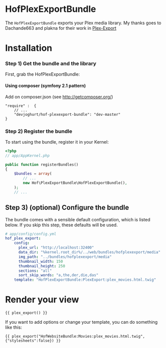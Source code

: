 HofPlexExportBundle
=============
The `HofPlexExportBundle` exports your Plex media library.
My thanks goes to Dachande663 and plakna for their work in [Plex-Export](https://github.com/Dachande663/Plex-Export)

# Installation

### Step 1) Get the bundle and the library

First, grab the HofPlexExportBundle:


#### Using composer (symfony 2.1 pattern)

Add on composer.json (see http://getcomposer.org/)

    "require" :  {
        // ...
        "devjoghurt/hof-plexexport-bundle": "dev-master"
    }

### Step 2) Register the bundle

To start using the bundle, register it in your Kernel:

```php
<?php
// app/AppKernel.php

public function registerBundles()
{
    $bundles = array(
        // ...
        new Hof\PlexExportBundle\HofPlexExportBundle(),
    );
    // ...
```

## Step 3) (optional) Configure the bundle

The bundle comes with a sensible default configuration, which is listed below.
If you skip this step, these defaults will be used.

``` yaml
# app/config/config.yml
hof_plex_export:
    config:
      plex_url: "http://localhost:32400"
      data_dir: "%kernel.root_dir%/../web/bundles/hofplexexport/media"
      img_path: "../bundles/hofplexexport/media"
      thumbnail_width: 150
      thumbnail_height: 250
      sections: "all"
      sort_skip_words: "a,the,der,die,das"
    template: "HofPlexExportBundle:PlexExport:plex_movies.html.twig"
```
# Render your view

``` jinja
{{ plex_export() }}
```

If you want to add options or change your template, you can do something like this:

``` jinja
{{ plex_export("HofWebsiteBundle:Movies:plex_movies.html.twig",{"stylesheets":false}) }}
```